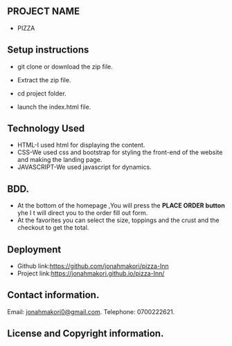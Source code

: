 ## PROJECT NAME
- PIZZA
## Setup instructions
- git clone or download the zip file.

- Extract the zip file.

- cd project folder.

- launch the index.html file.

## Technology Used
- HTML-I used html for displaying the content.
- CSS-We used css and bootstrap for styling the front-end of the website and making the landing page.
- JAVASCRIPT-We used javascript for dynamics.
## BDD.
- At the bottom of the homepage ,You will press the <b>PLACE ORDER button</b> yhe I t will direct you to the order fill out form.
- At the favorites you can select the size, toppings and the crust and the checkout to get the total.
## Deployment
- Github link:https://github.com/jonahmakori/pizza-Inn
- Project link:https://jonahmakori.github.io/pizza-Inn/

## Contact information.
Email: jonahmakori0@gmail.com.
Telephone: 0700222621.


## License and Copyright information.
